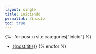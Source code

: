 ```yaml
---
layout: single
title: Iniciando
permalink: /inicio
toc: true
---
```


{%- for post in site.categories["inicio"] %}
* [{{post.title}}]({{post.url}})
{% endfor %}